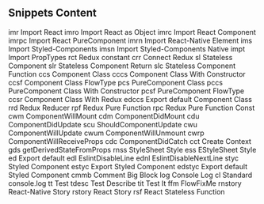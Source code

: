 ## Snippets Content

imr Import React
imro Import React as Object
imrc Import React Component
imrpc Import React PureComponent
imrn Import React-Native Element
ims Import Styled-Components
imsn Import Styled-Components Native
impt Import PropTypes
rct Redux constant
crr Connect Redux
sl Stateless Component
slr Stateless Component Return
slc Stateless Component Function
ccs Component Class
cccs Component Class With Constructor
ccsf Component Class FlowType
pcs PureComponent Class
pccs PureComponent Class With Constructor
pcsf PureComponent FlowType
ccsr Component Class With Redux
edccs Export default Component Class
rrd Redux Reducer
rpf Redux Pure Function
rpc Redux Pure Function Const
cwm ComponentWillMount
cdm ComponentDidMount
cdu ComponentDidUpdate
scu ShouldComponentUpdate
cwu ComponentWillUpdate
cwum ComponentWillUnmount
cwrp ComponentWillReceiveProps
cdc ComponentDidCatch
cct Create Context
gds getDerivedStateFromProps
rnss StyleSheet Style
ess EStyleSheet Style
ed Export default
edl EslintDisableLine
ednl EslintDisableNextLine
styc Styled Component
estyc Export Styled Component
edstyc Export default Styled Component
cmmb Comment Big Block
log Console Log
cl Standard console.log
tt Test
tdesc Test Describe
tit Test It
ffm FlowFixMe
rnstory React-Native Story
rstory React Story
rsf React Stateless Function
